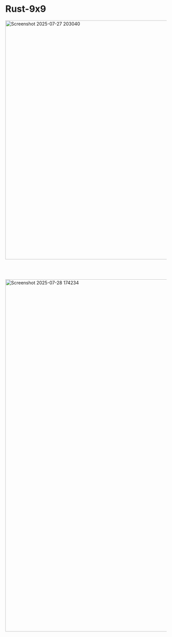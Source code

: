 # Rust-9x9

<img width="646" height="745" alt="Screenshot 2025-07-27 203040" src="https://github.com/user-attachments/assets/d07676b4-d415-410e-94ca-2942e4137511" />

<br><br>

<img width="2053" height="1098" alt="Screenshot 2025-07-28 174234" src="https://github.com/user-attachments/assets/fa21cfa0-83bc-4f4f-9b3c-9fe0441c3e95" />
